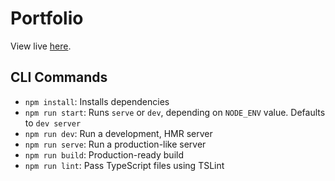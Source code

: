 # Portfolio

View live [here](https://dany.dev/).

## CLI Commands

- `npm install`: Installs dependencies
- `npm run start`: Runs `serve` or `dev`, depending on `NODE_ENV` value. Defaults to `dev server`
- `npm run dev`: Run a development, HMR server
- `npm run serve`: Run a production-like server
- `npm run build`: Production-ready build
- `npm run lint`: Pass TypeScript files using TSLint
